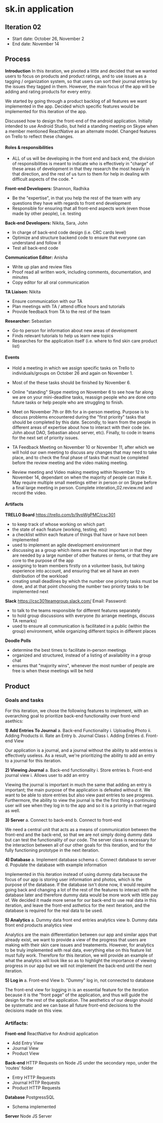 # sk.in application

## Iteration 02

 * Start date: October 26, November 2
 * End date: November 14

## Process 
 **Introduction**
In this iteration, we pivoted a little and decided that we wanted users to focus on products and product ratings, and to use issues as a tagging / organization system, so that users can sort their journal entries by the issues they tagged in them. However, the main focus of the app will be adding and rating products for every entry.

We started by going through a product backlog of all features we want implemented in the app. Decided which specific features would be implemented for this iteration of the app.

Discussed how to design the front-end of the android application. Initially intended to use Android Studio, but held a standing meeting on Skype when a member mentioned ReactNative as an alternate model. Changed features on Trello to reflect these changes.

#### Roles & responsibilities

* ALL of us will be developing in the front end and back end, the division of responsibilities is meant to indicate who is effectively in "charge" of these areas of development in that they research the most heavily in that direction, and the rest of us turn to them for help in dealing with difficult aspects of the code. *

**Front-end Developers:**
Shannon, Radhika
- Be the "expertise", in that you help the rest of the team with any questions they have with regards to front end development
- Responsible for ensuring that all front-end aspects work (even those made by other people), i.e. testing

**Back-end Developers:**
Nikita, Sara, John
- In charge of back-end code design (i.e. CRC cards level)
- Optimize and structure backend code to ensure that everyone can understand and follow it
- Test all back-end code

**Communication Editor:**
Anisha
- Write up plan and review files
- Proof read all written work, including comments, documentation, and minutes
- Copy editor for all oral communication

**TA Liaison:**
Nikita
- Ensure communication with our TA
- Plan meetings with TA / attend office hours and tutorials
- Provide feedback from TA to the rest of the team

**Researcher:**
Sebastian
- Go-to person for information about new areas of development
- Finds relevant tutorials to help us learn new topics
- Researches for the application itself (i.e. where to find skin care product list)

#### Events

- Hold a meeting in which we assign specific tasks on Trello to individuals/groups on October 26 and again on November 1.

- Most of the these tasks should be finished by November 6. 

- Online "standing" Skype meeting on November 6 to see how far along we are on your mini-deadline tasks, reassign people who are done onto future tasks or help people who are struggling to finish.

- Meet on November 7th or 8th for a in-person meeting. Purpose is to discuss problems encountered during the "first priority" tasks that should be completed by this date. Secondly, to learn from the people in different areas of expertise about how to interact with their code (ex. John about DAO, Sebastian about server, etc). Finally, to code in teams for the next set of priority issues.

- TA Feedback Meeting on November 10 or November 11, after which we will hold our own meeting to discuss any changes that may need to take place, and to check the final phase of tasks that must be completed before the review meeting and the video making meeting.

- Review meeting and Video making meeting within November 12 to November 14, dependant on when the majority of people can make it. May require multiple small meetings either in person or on Skype before a final large meeting in person. Complete interation_02.review.md and record the video. 

#### Artifacts

**TRELLO Board**
https://trello.com/b/9vpWgPMC/csc301
- to keep track of whose working on which part
- the state of each feature (working, testing, etc)
- a checklist within each feature of things that have or have not been implemented
- used to implement an agile development environment
- discussing as a group which items are the most important in that they are needed by a large number of other features or items, or that they are core to the purpose of the app
- assigning to team members firstly on a volunteer basis, but taking experience into account, and ensuring that we all have an even distribution of the workload
- creating small deadlines by which the number one priority tasks must be done, and at that point choosing the number two priority tasks to be implemented next

**Slack**
https://csc301teamgroup.slack.com/
Email: 
Password: 
- to talk to the teams responsible for different features separately
- to hold group discussions with everyone (to arrange meetings, discuss TA remarks)
- used to ensure all communication is facilitated in a public (within the group) environment, while organizing different topics in different places

**Doodle Polls**
- determine the best times to facilitate in-person meetings
- organized and structured, instead of a listing of availability in a group chat
- ensures that "majority wins", whenever the most number of people are free is when these meetings will be held

## Product

### Goals and tasks

For this iteration, we chose the following features to implement, with an overarching goal to prioritize back-end functionality over front-end asethics:

**1) Add Entries To Journal**
	a. Back-end Functionality
		i. Uploading Photo
		ii. Adding Products
		iii. Rate an Entry
	b. Journal Class
		i. Adding Entries
	d. Front-end View

Our application is a journal, and a journal without the ability to add entries is effectively useless. As a result, we're prioritizing the ability to add an entry to a journal for this iteration.

**2) Viewing Journal**
	a. Back-end functionality
		i. Store entries
	b. Front-end journal view
		i. Allows user to add an entry

Viewing the journal is important in much the same that adding an entry is important; the main purpose of the application is defeated without it. We want to be able to store entries but also view past entries to see progress. Furthermore, the ability to view the journal is the the first thing a continuing user will see when they log in to the app and so it is a priority in that regard as well.

**3) Server**
	a. Connect to back-end
	b. Connect to front-end

We need a central unit that acts as a means of communication between the front-end and the back-end, so that we are not simply doing dummy data but can test the functionality of our code. The server class is necessary for the interaction between all of our other goals for this iteration, and for the fully functioning prototype in the next iteration. 

**4) Database**
	a. Implement database schema
	c. Connect database to server
	d. Populate the database with example information

Implemented in this iteration instead of using dummy data because the focus of our app is storing user information and photos, which is the purpose of the database. If the database isn't done now, it would require going back and changing a lot of the rest of the features to interact with the database later and therefore dummy data would be more work with little pay of. We decided it made more sense for our back-end to use real data in this iteration, and leave the front-end asthetics for the next iteration, and the database is required for the real data to be used.

**5) Analytics**
	a. Dummy data front end entries analytics view
	b. Dummy data front end products analytics view

Analytics are the main differentiation between our app and similar apps that already exist, we want to provide a view of the progress that users are making with their skin care issues and treatements. However, for analytics to be truly implemented with real data, everything else on this feature list must fully work. Therefore for this iteration, we will provide an example of what the analytics will look like so as to highlight the importance of viewing progress in our app but we will not implement the back-end until the next iteration.

**5) Log in**
	a. Front-end View
	b. "Dummy" log in, not connected to database

The front-end view for logging in is an essential feature for the iteration because it is the "front page" of the application,  and thus will guide the design for the rest of the application. The aesthetics of our design should be systematic and we can base all future front-end decisions to the decisions made on this view.

### Artifacts:

**Front-end**
ReactNative for Android application
 - Add Entry View
 - Journal View
 - Product View

**Back-end**
HTTP Requests on Node JS under the secondary repo, under the 'routes' folder
- Entry HTTP Requests
- Journal HTTP Requests
- Product HTTP Requests

**Database**
PostgressSQL
- Schema implemented

**Server**
Node JS Server
